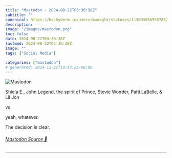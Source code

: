 ```yaml
---
title: "Mastodon - 2024-08-22T03:30:38Z"
subtitle: ""
canonical: https://hachyderm.io/users/mweagle/statuses/113003556958786201
description:
image: "/images/mastodon.png"
toc: false
date: 2024-08-22T03:30:38Z
lastmod: 2024-08-22T03:30:38Z
image: ""
tags: ["Social Media"]

categories: ["mastodon"]
# generated: 2024-12-22T19:57:25-08:00
---
```

![Mastodon](/images/mastodon.png)

<p>Shiela E., John Legend, the spirit of Prince, Stevie Wonder, Patti LaBelle, &amp; Lil Jon</p><p>vs </p><p>yeah, whatever.</p><p>The decision is clear.</p>


###### [Mastodon Source 🐘](https://hachyderm.io/@mweagle/113003556958786201)

___
